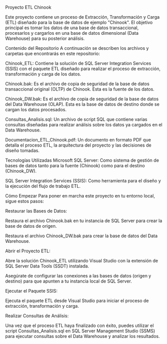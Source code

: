 Proyecto ETL Chinook

Este proyecto contiene un proceso de Extracción, Transformación y Carga (ETL) diseñado para la base de datos de ejemplo "Chinook". El objetivo principal es tomar los datos de una base de datos transaccional, procesarlos y cargarlos en una base de datos dimensional (Data Warehouse) para su posterior análisis.

Contenido del Repositorio
A continuación se describen los archivos y carpetas que encontrarás en este repositorio:

Chinook_ETL: Contiene la solución de SQL Server Integration Services (SSIS) con el paquete ETL diseñado para realizar el proceso de extracción, transformación y carga de los datos.

Chinook.bak: Es el archivo de copia de seguridad de la base de datos transaccional original (OLTP) de Chinook. Esta es la fuente de los datos.

Chinook_DW.bak: Es el archivo de copia de seguridad de la base de datos del Data Warehouse (OLAP). Esta es la base de datos de destino donde se cargan los datos procesados.

Consultas_Analisis.sql: Un archivo de script SQL que contiene varias consultas diseñadas para realizar análisis sobre los datos ya cargados en el Data Warehouse.

Documentacion_ETL_Chinook.pdf: Un documento en formato PDF que detalla el proceso ETL, la arquitectura del proyecto y las decisiones de diseño tomadas.

Tecnologías Utilizadas
Microsoft SQL Server: Como sistema de gestión de bases de datos tanto para la fuente (Chinook) como para el destino (Chinook_DW).

SQL Server Integration Services (SSIS): Como herramienta para el diseño y la ejecución del flujo de trabajo ETL.

Cómo Empezar
Para poner en marcha este proyecto en tu entorno local, sigue estos pasos:

Restaurar las Bases de Datos:

Restaura el archivo Chinook.bak en tu instancia de SQL Server para crear la base de datos de origen.

Restaura el archivo Chinook_DW.bak para crear la base de datos del Data Warehouse.

Abrir el Proyecto ETL:

Abre la solución Chinook_ETL utilizando Visual Studio con la extensión de SQL Server Data Tools (SSDT) instalada.

Asegúrate de configurar las conexiones a las bases de datos (origen y destino) para que apunten a tu instancia local de SQL Server.

Ejecutar el Paquete SSIS:

Ejecuta el paquete ETL desde Visual Studio para iniciar el proceso de extracción, transformación y carga.

Realizar Consultas de Análisis:

Una vez que el proceso ETL haya finalizado con éxito, puedes utilizar el script Consultas_Analisis.sql en SQL Server Management Studio (SSMS) para ejecutar consultas sobre el Data Warehouse y analizar los resultados.
